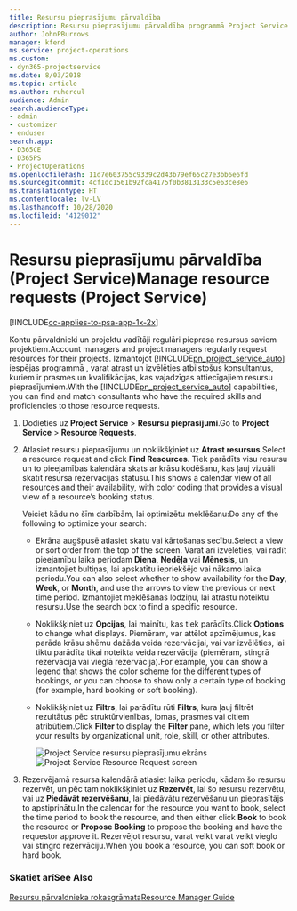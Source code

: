 ```yaml
---
title: Resursu pieprasījumu pārvaldība
description: Resursu pieprasījumu pārvaldība programmā Project Service
author: JohnPBurrows
manager: kfend
ms.service: project-operations
ms.custom:
- dyn365-projectservice
ms.date: 8/03/2018
ms.topic: article
ms.author: ruhercul
audience: Admin
search.audienceType:
- admin
- customizer
- enduser
search.app:
- D365CE
- D365PS
- ProjectOperations
ms.openlocfilehash: 11d7e603755c9339c2d43b79ef65c27e3bb6e6fd
ms.sourcegitcommit: 4cf1dc1561b92fca4175f0b3813133c5e63ce8e6
ms.translationtype: HT
ms.contentlocale: lv-LV
ms.lasthandoff: 10/28/2020
ms.locfileid: "4129012"
---
```

# <a name="manage-resource-requests-project-service"></a><span data-ttu-id="3f34d-103">Resursu pieprasījumu pārvaldība (Project Service)</span><span class="sxs-lookup"><span data-stu-id="3f34d-103">Manage resource requests (Project Service)</span></span>

[!INCLUDE[cc-applies-to-psa-app-1x-2x](../includes/cc-applies-to-psa-app-1x-2x.md)]

<span data-ttu-id="3f34d-104">Kontu pārvaldnieki un projektu vadītāji regulāri pieprasa resursus saviem projektiem.</span><span class="sxs-lookup"><span data-stu-id="3f34d-104">Account managers and project managers regularly request resources for their projects.</span></span> <span data-ttu-id="3f34d-105">Izmantojot [!INCLUDE[pn_project_service_auto](../includes/pn-project-service-auto.md)] iespējas programmā , varat atrast un izvēlēties atbilstošus konsultantus, kuriem ir prasmes un kvalifikācijas, kas vajadzīgas attiecīgajiem resursu pieprasījumiem.</span><span class="sxs-lookup"><span data-stu-id="3f34d-105">With the [!INCLUDE[pn_project_service_auto](../includes/pn-project-service-auto.md)] capabilities, you can find and match consultants who have the required skills and proficiencies to those resource requests.</span></span>  
  
1. <span data-ttu-id="3f34d-106">Dodieties uz **Project Service** > **Resursu pieprasījumi**.</span><span class="sxs-lookup"><span data-stu-id="3f34d-106">Go to **Project Service** > **Resource Requests**.</span></span>  
  
2. <span data-ttu-id="3f34d-107">Atlasiet resursu pieprasījumu un noklikšķiniet uz **Atrast resursus**.</span><span class="sxs-lookup"><span data-stu-id="3f34d-107">Select a resource request and click **Find Resources**.</span></span> <span data-ttu-id="3f34d-108">Tiek parādīts visu resursu un to pieejamības kalendāra skats ar krāsu kodēšanu, kas ļauj vizuāli skatīt resursa rezervācijas statusu.</span><span class="sxs-lookup"><span data-stu-id="3f34d-108">This shows a calendar view of all resources and their availability, with color coding that provides a visual view of a resource’s booking status.</span></span>  
  
    <span data-ttu-id="3f34d-109">Veiciet kādu no šīm darbībām, lai optimizētu meklēšanu:</span><span class="sxs-lookup"><span data-stu-id="3f34d-109">Do any of the following to optimize your search:</span></span>  
  
   -   <span data-ttu-id="3f34d-110">Ekrāna augšpusē atlasiet skatu vai kārtošanas secību.</span><span class="sxs-lookup"><span data-stu-id="3f34d-110">Select a view or sort order from the top of the screen.</span></span> <span data-ttu-id="3f34d-111">Varat arī izvēlēties, vai rādīt pieejamību laika periodam **Diena**, **Nedēļa** vai **Mēnesis**, un izmantojiet bultiņas, lai apskatītu iepriekšējo vai nākamo laika periodu.</span><span class="sxs-lookup"><span data-stu-id="3f34d-111">You can also select whether to show availability for the **Day**, **Week**, or **Month**, and use the arrows to view the previous or next time period.</span></span> <span data-ttu-id="3f34d-112">Izmantojiet meklēšanas lodziņu, lai atrastu noteiktu resursu.</span><span class="sxs-lookup"><span data-stu-id="3f34d-112">Use the search box to find a specific resource.</span></span>  
  
   -   <span data-ttu-id="3f34d-113">Noklikšķiniet uz **Opcijas**, lai mainītu, kas tiek parādīts.</span><span class="sxs-lookup"><span data-stu-id="3f34d-113">Click **Options** to change what displays.</span></span> <span data-ttu-id="3f34d-114">Piemēram, var attēlot apzīmējumus, kas parāda krāsu shēmu dažāda veida rezervācijai, vai var izvēlēties, lai tiktu parādīta tikai noteikta veida rezervācija (piemēram, stingrā rezervācija vai vieglā rezervācija).</span><span class="sxs-lookup"><span data-stu-id="3f34d-114">For example, you can show a legend that shows the color scheme for the different types of bookings, or you can choose to show only a certain type of booking (for example, hard booking or soft booking).</span></span>  
  
   -   <span data-ttu-id="3f34d-115">Noklikšķiniet uz **Filtrs**, lai parādītu rūti **Filtrs**, kura ļauj filtrēt rezultātus pēc struktūrvienības, lomas, prasmes vai citiem atribūtiem.</span><span class="sxs-lookup"><span data-stu-id="3f34d-115">Click **Filter** to display the **Filter** pane, which lets you filter your results by organizational unit, role, skill, or other attributes.</span></span>  
  
       <span data-ttu-id="3f34d-116">![Project Service resursu pieprasījumu ekrāns](../psa/media/project-service-resource-request-screen.png "Project Service resursu pieprasījumu ekrāns")</span><span class="sxs-lookup"><span data-stu-id="3f34d-116">![Project Service Resource Request screen](../psa/media/project-service-resource-request-screen.png "Project Service Resource Request screen")</span></span>  
  
3. <span data-ttu-id="3f34d-117">Rezervējamā resursa kalendārā atlasiet laika periodu, kādam šo resursu rezervēt, un pēc tam noklikšķiniet uz **Rezervēt**, lai šo resursu rezervētu, vai uz **Piedāvāt rezervēšanu**, lai piedāvātu rezervēšanu un pieprasītājs to apstiprinātu.</span><span class="sxs-lookup"><span data-stu-id="3f34d-117">In the calendar for the resource you want to book, select the time period to book the resource, and then either click **Book** to book the resource or **Propose Booking** to propose the booking and have the requestor approve it.</span></span> <span data-ttu-id="3f34d-118">Rezervējot resursu, varat veikt varat veikt vieglo vai stingro rezervāciju.</span><span class="sxs-lookup"><span data-stu-id="3f34d-118">When you book a resource, you can soft book or hard book.</span></span>  
  
### <a name="see-also"></a><span data-ttu-id="3f34d-119">Skatiet arī</span><span class="sxs-lookup"><span data-stu-id="3f34d-119">See Also</span></span>  
 [<span data-ttu-id="3f34d-120">Resursu pārvaldnieka rokasgrāmata</span><span class="sxs-lookup"><span data-stu-id="3f34d-120">Resource Manager Guide</span></span>](../psa/resource-manager-guide.md)

